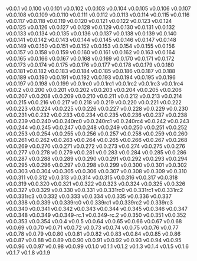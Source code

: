 v0.0.1
v0.0.100
v0.0.101
v0.0.102
v0.0.103
v0.0.104
v0.0.105
v0.0.106
v0.0.107
v0.0.108
v0.0.109
v0.0.110
v0.0.111
v0.0.112
v0.0.113
v0.0.114
v0.0.115
v0.0.116
v0.0.117
v0.0.118
v0.0.119
v0.0.120
v0.0.121
v0.0.122
v0.0.123
v0.0.124
v0.0.125
v0.0.126
v0.0.127
v0.0.128
v0.0.129
v0.0.130
v0.0.131
v0.0.132
v0.0.133
v0.0.134
v0.0.135
v0.0.136
v0.0.137
v0.0.138
v0.0.139
v0.0.140
v0.0.141
v0.0.142
v0.0.143
v0.0.144
v0.0.145
v0.0.146
v0.0.147
v0.0.148
v0.0.149
v0.0.150
v0.0.151
v0.0.152
v0.0.153
v0.0.154
v0.0.155
v0.0.156
v0.0.157
v0.0.158
v0.0.159
v0.0.160
v0.0.161
v0.0.162
v0.0.163
v0.0.164
v0.0.165
v0.0.166
v0.0.167
v0.0.168
v0.0.169
v0.0.170
v0.0.171
v0.0.172
v0.0.173
v0.0.174
v0.0.175
v0.0.176
v0.0.177
v0.0.178
v0.0.179
v0.0.180
v0.0.181
v0.0.182
v0.0.183
v0.0.184
v0.0.185
v0.0.186
v0.0.187
v0.0.188
v0.0.189
v0.0.190
v0.0.191
v0.0.192
v0.0.193
v0.0.194
v0.0.195
v0.0.196
v0.0.197
v0.0.198
v0.0.199
v0.0.1rc0
v0.0.1rc1
v0.0.1rc2
v0.0.1rc3
v0.0.1rc4
v0.0.2
v0.0.200
v0.0.201
v0.0.202
v0.0.203
v0.0.204
v0.0.205
v0.0.206
v0.0.207
v0.0.208
v0.0.209
v0.0.210
v0.0.211
v0.0.212
v0.0.213
v0.0.214
v0.0.215
v0.0.216
v0.0.217
v0.0.218
v0.0.219
v0.0.220
v0.0.221
v0.0.222
v0.0.223
v0.0.224
v0.0.225
v0.0.226
v0.0.227
v0.0.228
v0.0.229
v0.0.230
v0.0.231
v0.0.232
v0.0.233
v0.0.234
v0.0.235
v0.0.236
v0.0.237
v0.0.238
v0.0.239
v0.0.240
v0.0.240rc0
v0.0.240rc1
v0.0.240rc4
v0.0.242
v0.0.243
v0.0.244
v0.0.245
v0.0.247
v0.0.248
v0.0.249
v0.0.250
v0.0.251
v0.0.252
v0.0.253
v0.0.254
v0.0.255
v0.0.256
v0.0.257
v0.0.258
v0.0.259
v0.0.260
v0.0.261
v0.0.262
v0.0.263
v0.0.264
v0.0.265
v0.0.266
v0.0.267
v0.0.268
v0.0.269
v0.0.270
v0.0.271
v0.0.272
v0.0.273
v0.0.274
v0.0.275
v0.0.276
v0.0.277
v0.0.278
v0.0.279
v0.0.281
v0.0.283
v0.0.284
v0.0.285
v0.0.286
v0.0.287
v0.0.288
v0.0.289
v0.0.290
v0.0.291
v0.0.292
v0.0.293
v0.0.294
v0.0.295
v0.0.296
v0.0.297
v0.0.298
v0.0.299
v0.0.300
v0.0.301
v0.0.302
v0.0.303
v0.0.304
v0.0.305
v0.0.306
v0.0.307
v0.0.308
v0.0.309
v0.0.310
v0.0.311
v0.0.312
v0.0.313
v0.0.314
v0.0.315
v0.0.316
v0.0.317
v0.0.318
v0.0.319
v0.0.320
v0.0.321
v0.0.322
v0.0.323
v0.0.324
v0.0.325
v0.0.326
v0.0.327
v0.0.329
v0.0.330
v0.0.331
v0.0.331rc0
v0.0.331rc1
v0.0.331rc2
v0.0.331rc3
v0.0.332
v0.0.333
v0.0.334
v0.0.335
v0.0.336
v0.0.337
v0.0.338
v0.0.339
v0.0.339rc0
v0.0.339rc1
v0.0.339rc2
v0.0.339rc3
v0.0.340
v0.0.341
v0.0.342
v0.0.343
v0.0.344
v0.0.345
v0.0.346
v0.0.347
v0.0.348
v0.0.349
v0.0.349-rc.1
v0.0.349-rc.2
v0.0.350
v0.0.351
v0.0.352
v0.0.353
v0.0.354
v0.0.4
v0.0.5
v0.0.64
v0.0.65
v0.0.66
v0.0.67
v0.0.68
v0.0.69
v0.0.70
v0.0.71
v0.0.72
v0.0.73
v0.0.74
v0.0.75
v0.0.76
v0.0.77
v0.0.78
v0.0.79
v0.0.80
v0.0.81
v0.0.82
v0.0.83
v0.0.84
v0.0.85
v0.0.86
v0.0.87
v0.0.88
v0.0.89
v0.0.90
v0.0.91
v0.0.92
v0.0.93
v0.0.94
v0.0.95
v0.0.96
v0.0.97
v0.0.98
v0.0.99
v0.1.0
v0.1.1
v0.1.2
v0.1.3
v0.1.4
v0.1.5
v0.1.6
v0.1.7
v0.1.8
v0.1.9
